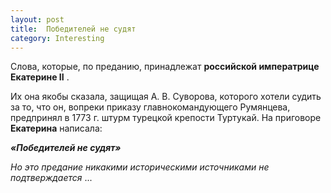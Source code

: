 ```yaml
---
layout: post
title:  Победителей не судят
category: Interesting
---
```


Слова, которые, по преданию, принадлежат **российской императрице Екатерине II** .

 Их она якобы сказала, защищая А. В. Суворова, которого хотели судить за то, что он, вопреки приказу главнокомандующего Румянцева, предпринял в 1773 г. штурм турецкой крепости Туртукай. На приговоре **Екатерина** написала: 

***«Победителей не судят»***

*Но это предание никакими историческими источниками не подтверждается* ...

